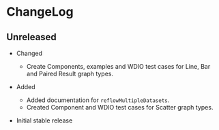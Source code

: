 # ChangeLog

## Unreleased

* Changed
  * Create Components, examples and WDIO test cases for Line, Bar and Paired Result graph types.
  
* Added
  * Added documentation for `reflowMultipleDatasets`.
  * Created Component and WDIO test cases for Scatter graph types.

* Initial stable release
